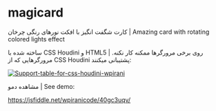 # magicard
کارت شگفت انگیز با افکت نورهای رنگی چرخان | Amazing card with rotating colored lights effect

ساخته شده با CSS Houdini و HTML5 | روی برخی مرورگرها ممکنه کار نکنه. مرورگرهایی که از CSS Houdini پشتیبانی میکنند:

<a href='https://postimg.cc/w31gSDnP' target='_blank'><img src='https://i.postimg.cc/tR5Jn5kX/Support-table-for-css-houdini-wpirani.jpg' border='0' alt='Support-table-for-css-houdini-wpirani'/></a>

مشاهده دمو | See demo:

https://jsfiddle.net/wpiranicode/40gc3uqv/
